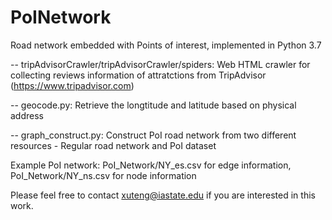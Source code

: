 # PoINetwork

Road network embedded with Points of interest, implemented in Python 3.7

-- tripAdvisorCrawler/tripAdvisorCrawler/spiders: Web HTML crawler for collecting reviews information of attratctions from TripAdvisor (https://www.tripadvisor.com)

-- geocode.py: Retrieve the longtitude and latitude based on physical address

-- graph_construct.py: Construct PoI road network from two different resources - Regular road network and PoI dataset

Example PoI network: PoI_Network/NY_es.csv for edge information, PoI_Network/NY_ns.csv for node information

Please feel free to contact xuteng@iastate.edu if you are interested in this work. 



